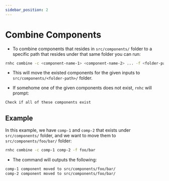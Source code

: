 ```yaml
---
sidebar_position: 2
---
```


# Combine Components

- To combine components that resides in `src/components/` folder to a specific path that resides under that same folder you can run:

```sh
rnhc combine -c <component-name-1> <component-name-2> ... -f <folder-path>
```

- This will move the existed components for the given inputs to `src/components/<folder-path>/` folder.

- If somehome one of the given components does not exist, `rnhc` will prompt:

```sh
Check if all of these components exist
```

## Example

In this example, we have `comp-1` and `comp-2` that exists under `src/components/` folder, and we want to move them to `src/components/foo/bar/` folder:

```sh
rnhc combine -c comp-1 comp-2 -f foo/bar
```

- The command will outputs the following:

```sh
comp-1 component moved to src/components/foo/bar/
comp-2 component moved to src/components/foo/bar/
```
